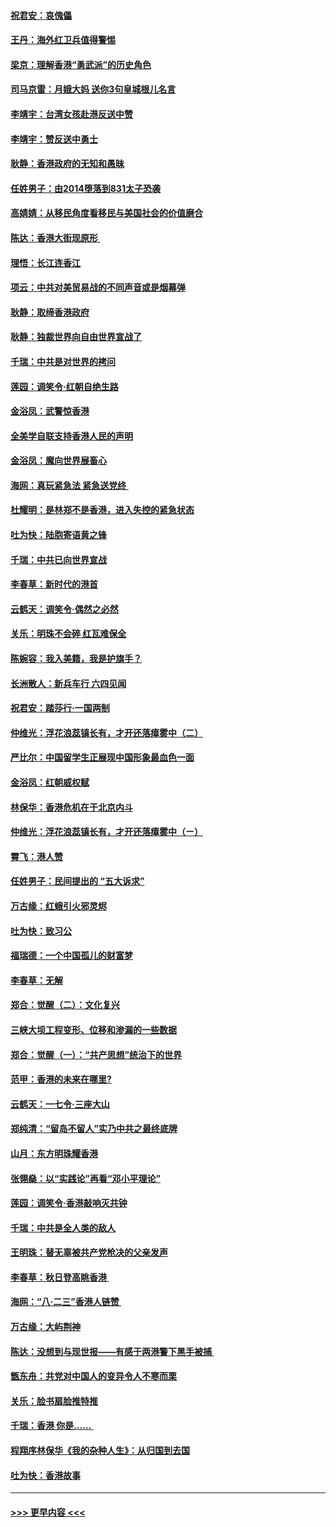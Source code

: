 #### [祝君安：哀傀儡](../pages/nsc993/n11499776.md?t=09050033) 
#### [王丹：海外红卫兵值得警惕](../pages/nsc993/n11498138.md?t=09050033) 
#### [梁京：理解香港“勇武派”的历史角色](../pages/nsc993/n11498006.md?t=09050033) 
#### [司马京雷：月娥大妈  送你3句皇城根儿名言](../pages/nsc993/n11497885.md?t=09050033) 
#### [李靖宇：台湾女孩赴港反送中赞](../pages/nsc993/n11497721.md?t=09050033) 
#### [李靖宇：赞反送中勇士](../pages/nsc993/n11497452.md?t=09050033) 
#### [耿静：香港政府的无知和愚昧](../pages/nsc993/n11494238.md?t=09050033) 
#### [任姓男子：由2014堕落到831太子恐袭](../pages/nsc993/n11496683.md?t=09050033) 
#### [高婧婧：从移民角度看移民与美国社会的价值磨合](../pages/nsc993/n11495757.md?t=09050033) 
#### [陈达：香港大街现原形 ](../pages/nsc993/n11495441.md?t=09050033) 
#### [理悟：长江连香江](../pages/nsc993/n11495377.md?t=09050033) 
#### [项云：中共对美贸易战的不同声音或是烟幕弹](../pages/nsc993/n11494929.md?t=09050033) 
#### [耿静：取缔香港政府](../pages/nsc993/n11494218.md?t=09050033) 
#### [耿静：独裁世界向自由世界宣战了](../pages/nsc993/n11494190.md?t=09050033) 
#### [千瑞：中共是对世界的拷问](../pages/nsc993/n11493021.md?t=09050033) 
#### [莲园：调笑令‧红朝自绝生路](../pages/nsc993/n11493011.md?t=09050033) 
#### [金浴凤：武警惊香港](../pages/nsc993/n11492994.md?t=09050033) 
#### [全美学自联支持香港人民的声明](../pages/nsc993/n11492630.md?t=09050033) 
#### [金浴凤：魔向世界展畜心](../pages/nsc993/n11492599.md?t=09050033) 
#### [海网：真玩紧急法 紧急送党终 ](../pages/nsc993/n11492535.md?t=09050033) 
#### [杜耀明：是林郑不是香港，进入失控的紧急状态](../pages/nsc993/n11491420.md?t=09050033) 
#### [吐为快：陆胞寄语黄之锋](../pages/nsc993/n11491117.md?t=09050033) 
#### [千瑞：中共已向世界宣战](../pages/nsc993/n11490123.md?t=09050033) 
#### [李春草：新时代的港首](../pages/nsc993/n11489864.md?t=09050033) 
#### [云鹤天：调笑令·偶然之必然](../pages/nsc993/n11489701.md?t=09050033) 
#### [关乐：明珠不会碎 红瓦难保全](../pages/nsc993/n11489647.md?t=09050033) 
#### [陈婉容：我入美籍，我是护旗手？](../pages/nsc993/n11487908.md?t=09050033) 
#### [长洲散人：新兵车行 六四见闻](../pages/nsc993/n11487729.md?t=09050033) 
#### [祝君安：踏莎行‧一国两制](../pages/nsc993/n11487699.md?t=09050033) 
#### [仲维光：浮花浪蕊镇长有，才开还落瘴雾中（二）](../pages/nsc993/n11483286.md?t=09050033) 
#### [严比尔：中国留学生正展现中国形象最血色一面](../pages/nsc993/n11485145.md?t=09050033) 
#### [金浴凤：红朝威权赋](../pages/nsc993/n11485191.md?t=09050033) 
#### [林保华：香港危机在于北京内斗](../pages/nsc993/n11484593.md?t=09050033) 
#### [仲维光：浮花浪蕊镇长有，才开还落瘴雾中（ㄧ）](../pages/nsc993/n11483259.md?t=09050033) 
#### [霄飞：港人赞](../pages/nsc993/n11482957.md?t=09050033) 
#### [任姓男子：民间提出的 “五大诉求”](../pages/nsc993/n11482897.md?t=09050033) 
#### [万古缘：红蛾引火邪灵烬](../pages/nsc993/n11482886.md?t=09050033) 
#### [吐为快：致习公](../pages/nsc993/n11482867.md?t=09050033) 
#### [福瑞德：一个中国孤儿的财富梦](../pages/nsc993/n11482817.md?t=09050033) 
#### [李春草：无解](../pages/nsc993/n11482791.md?t=09050033) 
#### [郑合：觉醒（二）：文化复兴](../pages/nsc993/n11478025.md?t=09050033) 
#### [三峡大坝工程变形、位移和渗漏的一些数据](../pages/nsc993/n11478232.md?t=09050033) 
#### [郑合：觉醒（一）：“共产思想”统治下的世界](../pages/nsc993/n11477663.md?t=09050033) 
#### [范甲：香港的未来在哪里?](../pages/nsc993/n11477249.md?t=09050033) 
#### [云鹤天：一七令·三座大山](../pages/nsc993/n11477192.md?t=09050033) 
#### [郑纯清：“留岛不留人”实乃中共之最终底牌](../pages/nsc993/n11476160.md?t=09050033) 
#### [山月：东方明珠耀香港](../pages/nsc993/n11476077.md?t=09050033) 
#### [张翎燊：以“实践论”再看“邓小平理论”](../pages/nsc993/n11475733.md?t=09050033) 
#### [莲园：调笑令‧香港敲响灭共钟](../pages/nsc993/n11475723.md?t=09050033) 
#### [千瑞：中共是全人类的敌人](../pages/nsc993/n11475329.md?t=09050033) 
#### [王明珠：替无辜被共产党枪决的父亲发声](../pages/nsc993/n11474570.md?t=09050033) 
#### [李春草：秋日登高眺香港 ](../pages/nsc993/n11474491.md?t=09050033) 
#### [海网：“八·二三”香港人链赞 ](../pages/nsc993/n11474538.md?t=09050033) 
#### [万古缘：大屿荆神](../pages/nsc993/n11474401.md?t=09050033) 
#### [陈达：没想到与现世报——有感于两港警下黑手被捕 ](../pages/nsc993/n11472557.md?t=09050033) 
#### [甑东舟：共党对中国人的变异令人不寒而栗](../pages/nsc993/n11472496.md?t=09050033) 
#### [关乐：脸书扇脸推特推](../pages/nsc993/n11472488.md?t=09050033) 
#### [千瑞：香港  你是…… ](../pages/nsc993/n11472459.md?t=09050033) 
#### [程翔序林保华《我的杂种人生》：从归国到去国](../pages/nsc993/n11472369.md?t=09050033) 
#### [吐为快：香港故事](../pages/nsc993/n11471931.md?t=09050033) 

----
#### [ >>> 更早内容 <<< ](../indexes/nsc993-earlier.md)
